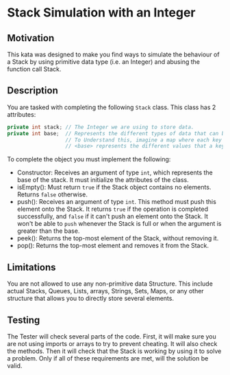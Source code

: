 # Stack Simulation with an Integer

## Motivation

This kata was designed to make you find ways to simulate the behaviour of a Stack by using primitive data type (i.e. an Integer) and abusing the function call Stack.

## Description

You are tasked with completing the following `Stack` class. This class has 2 attributes:
```java 
private int stack; // The Integer we are using to store data.
private int base;  // Represents the different types of data that can be pushed onto the stack.
                   // To Understand this, imagine a map where each key has a corresponding value. 
                   // <base> represents the different values that a key can have, in the interval [0, base - 1]
```

To complete the object you must implement the following:

- Constructor: Receives an argument of type `int`, which represents the base of the stack. It must initialize the attributes of the class.
- isEmpty(): Must return `true` if the Stack object contains no elements. Returns `false` otherwise.
- push(): Receives an argument of type `int`. This method must push this element onto the Stack. It returns `true` if the operation is completed successfully, and `false` if it can't push an element onto the Stack. It won't be able to `push` whenever the Stack is full or when the argument is greater than the base.
- peek(): Returns the top-most element of the Stack, without removing it.
- pop(): Returns the top-most element and removes it from the Stack.

## Limitations

You are not allowed to use any non-primitive data Structure. This include actual Stacks, Queues, Lists, arrays, Strings, Sets, Maps, or any other structure that allows you to directly store several elements.

## Testing

The Tester will check several parts of the code. First, it will make sure you are not using imports or arrays to try to prevent cheating. It will also check the methods. Then it will check that the Stack is working by using it to solve a problem. Only if all of these requirements are met, will the solution be valid.